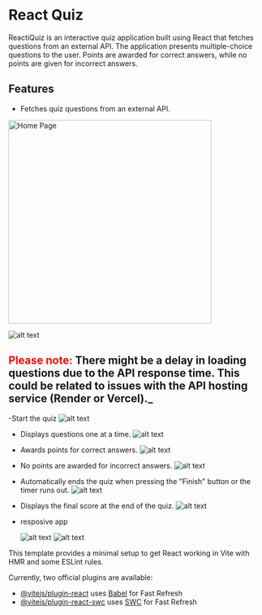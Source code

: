 # React Quiz

ReactiQuiz is an interactive quiz application built using React that fetches questions from an external API. The application presents multiple-choice questions to the user. Points are awarded for correct answers, while no points are given for incorrect answers.

## Features

- Fetches quiz questions from an external API.

<img src="img/loading page.PNG" alt="Home Page" width="400">


  ![alt text](<img/loading page.PNG>)

  ## <span style="color:red " > Please note: </span> There might be a delay in loading questions due to the API response time. This could be related to issues with the API hosting service (Render or Vercel)._

-Start the quiz
![alt text](<img/let's start-1.PNG>)

- Displays questions one at a time.
  ![alt text](<img/starting exam.PNG>)

- Awards points for correct answers.
  ![alt text](img/answer.PNG)

- No points are awarded for incorrect answers.
  ![alt text](img/answer2.PNG)

- Automatically ends the quiz when pressing the "Finish" button or the timer runs out.
  ![alt text](<img/last question.PNG>)

- Displays the final score at the end of the quiz.
  ![alt text](<img/the result.PNG>)

- resposive app

  ![alt text](<img/responsive 1.PNG>)
  ![alt text](<img/responsive 2.PNG>)

This template provides a minimal setup to get React working in Vite with HMR and some ESLint rules.

Currently, two official plugins are available:

- [@vitejs/plugin-react](https://github.com/vitejs/vite-plugin-react/blob/main/packages/plugin-react/README.md) uses [Babel](https://babeljs.io/) for Fast Refresh
- [@vitejs/plugin-react-swc](https://github.com/vitejs/vite-plugin-react-swc) uses [SWC](https://swc.rs/) for Fast Refresh
